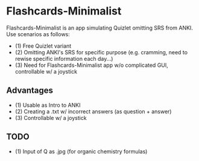 # Flashcards-Minimalist
Flashcards-Minimalist is an app simulating Quizlet omitting SRS from ANKI. Use scenarios as follows: 
- (1) Free Quizlet variant
- (2) Omitting ANKI's SRS for specific purpose (e.g. cramming, need to rewise specific information each day...)
- (3) Need for Flashcards-Minimalist app w/o complicated GUI, controllable w/ a joystick

## Advantages
- (1) Usable as Intro to ANKI
- (2) Creating a .txt w/ incorrect answers (as question + answer)
- (3) Controllable w/ a joystick

## TODO
- (1) Input of Q as .jpg (for organic chemistry formulas)
